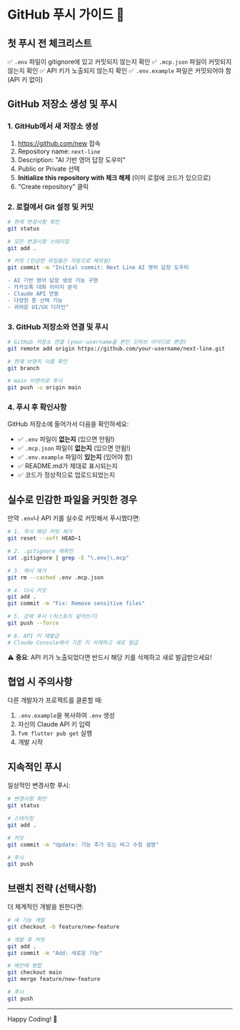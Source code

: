 # GitHub 푸시 가이드 🚀

## 첫 푸시 전 체크리스트

✅ `.env` 파일이 gitignore에 있고 커밋되지 않는지 확인
✅ `.mcp.json` 파일이 커밋되지 않는지 확인
✅ API 키가 노출되지 않는지 확인
✅ `.env.example` 파일은 커밋되어야 함 (API 키 없이)

## GitHub 저장소 생성 및 푸시

### 1. GitHub에서 새 저장소 생성

1. https://github.com/new 접속
2. Repository name: `next-line`
3. Description: "AI 기반 영어 답장 도우미"
4. Public or Private 선택
5. **Initialize this repository with 체크 해제** (이미 로컬에 코드가 있으므로)
6. "Create repository" 클릭

### 2. 로컬에서 Git 설정 및 커밋

```bash
# 현재 변경사항 확인
git status

# 모든 변경사항 스테이징
git add .

# 커밋 (민감한 파일들은 자동으로 제외됨)
git commit -m "Initial commit: Next Line AI 영어 답장 도우미

- AI 기반 영어 답장 생성 기능 구현
- 카카오톡 대화 이미지 분석
- Claude API 연동
- 다양한 톤 선택 기능
- 귀여운 UI/UX 디자인"
```

### 3. GitHub 저장소와 연결 및 푸시

```bash
# GitHub 저장소 연결 (your-username을 본인 깃허브 아이디로 변경)
git remote add origin https://github.com/your-username/next-line.git

# 현재 브랜치 이름 확인
git branch

# main 브랜치로 푸시
git push -u origin main
```

### 4. 푸시 후 확인사항

GitHub 저장소에 들어가서 다음을 확인하세요:

- ✅ `.env` 파일이 **없는지** (있으면 안됨!)
- ✅ `.mcp.json` 파일이 **없는지** (있으면 안됨!)
- ✅ `.env.example` 파일이 **있는지** (있어야 함)
- ✅ README.md가 제대로 표시되는지
- ✅ 코드가 정상적으로 업로드되었는지

## 실수로 민감한 파일을 커밋한 경우

만약 `.env`나 API 키를 실수로 커밋해서 푸시했다면:

```bash
# 1. 즉시 해당 커밋 제거
git reset --soft HEAD~1

# 2. .gitignore 재확인
cat .gitignore | grep -E "\.env|\.mcp"

# 3. 캐시 제거
git rm --cached .env .mcp.json

# 4. 다시 커밋
git add .
git commit -m "Fix: Remove sensitive files"

# 5. 강제 푸시 (히스토리 덮어쓰기)
git push --force

# 6. API 키 재발급
# Claude Console에서 기존 키 삭제하고 새로 발급
```

⚠️ **중요**: API 키가 노출되었다면 반드시 해당 키를 삭제하고 새로 발급받으세요!

## 협업 시 주의사항

다른 개발자가 프로젝트를 클론할 때:

1. `.env.example`을 복사하여 `.env` 생성
2. 자신의 Claude API 키 입력
3. `fvm flutter pub get` 실행
4. 개발 시작

## 지속적인 푸시

일상적인 변경사항 푸시:

```bash
# 변경사항 확인
git status

# 스테이징
git add .

# 커밋
git commit -m "Update: 기능 추가 또는 버그 수정 설명"

# 푸시
git push
```

## 브랜치 전략 (선택사항)

더 체계적인 개발을 원한다면:

```bash
# 새 기능 개발
git checkout -b feature/new-feature

# 개발 후 커밋
git add .
git commit -m "Add: 새로운 기능"

# 메인에 병합
git checkout main
git merge feature/new-feature

# 푸시
git push
```

---

Happy Coding! 🎉
